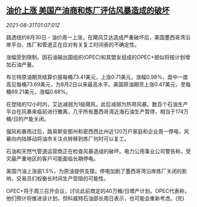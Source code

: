 <!--1630373462000-->
[油价上涨 美国产油商和炼厂评估风暴造成的破坏](https://cn.reuters.com/article/oil-close-0830-mon-idCNKBS2FW02A)
------

<div><i>2021-08-31T01:07:01Z</i></div><p>路透纽约8月30日 - 油价周一上涨，在飓风艾达造成严重破坏后，美国墨西哥湾沿岸平台、炼厂和管道正在应对有关复工时间表的不确定性。</p><p>涨幅受到限制，因石油输出国组织(OPEC)和其盟友组成的OPEC+貌似将按计划增加石油产量。</p><p>布兰特原油期货结算价报每桶73.41美元，上涨0.71美元，涨幅0.98%，盘中一度高见每桶73.69美元，为8月2日以来最高水平。美国原油期货上涨0.47美元，至每桶69.21美元，涨幅0.68%。</p><p>在登陆的12小时内，艾达减弱为1级飓风，此后减弱为热带风暴。数百个石油生产平台在风暴来临前进行撤离，几乎所有墨西哥湾近海石油生产暂停，相当于174万桶/日的产能关闭。</p><p>强风和暴雨过后，路易斯安那州和密西西比州近120万户家庭和企业周一停电，风暴向内陆移动将油市关注点转移到炼厂何时可以复工。</p><p>石油和天然气管道运营商正在检查风暴造成的破坏。电力公用事业公司警告称，受灾最严重地区的客户可能面临长期停电。</p><p>美国汽油上涨逾1.5%，为原油提供支撑。停电加剧了墨西哥湾沿岸炼厂关闭的影响，交易员们权衡长时间生产受阻的可能性。</p><p>OPEC+将于周三召开会议，讨论此前商定的40万桶/日增产计划。OPEC代表称，他们预计将推进该计划，但科威特石油部长周日表示，也可能会重新考虑。(完)</p>
